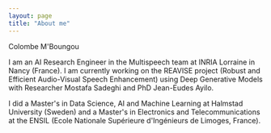 ```yaml
---
layout: page
title: "About me"
---
```





Colombe M'Boungou

I am an AI Research Engineer in the Multispeech team at INRIA Lorraine in Nancy (France).
I am currently working on the REAVISE project (Robust and Efficient Audio-Visual Speech Enhancement) using Deep Generative Models with Researcher Mostafa Sadeghi and PhD Jean-Eudes Ayilo.

I did a Master's in Data Science, AI and Machine Learning at Halmstad University (Sweden) and a Master's in Electronics and Telecommunications at the ENSIL (Ecole Nationale Supérieure d'Ingénieurs de Limoges, France).
